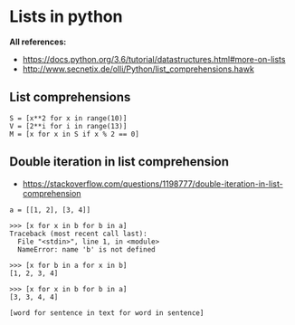 # Lists in python

**All references:**
- https://docs.python.org/3.6/tutorial/datastructures.html#more-on-lists
- http://www.secnetix.de/olli/Python/list_comprehensions.hawk


## List comprehensions

~~~~
S = [x**2 for x in range(10)]
V = [2**i for i in range(13)]
M = [x for x in S if x % 2 == 0]
~~~~


## Double iteration in list comprehension

- https://stackoverflow.com/questions/1198777/double-iteration-in-list-comprehension

~~~~
a = [[1, 2], [3, 4]]
~~~~

~~~~
>>> [x for x in b for b in a]
Traceback (most recent call last):
  File "<stdin>", line 1, in <module>
  NameError: name 'b' is not defined
~~~~

~~~~
>>> [x for b in a for x in b]
[1, 2, 3, 4]
~~~~

~~~~
>>> [x for x in b for b in a]
[3, 3, 4, 4]
~~~~

~~~~
[word for sentence in text for word in sentence]
~~~~
